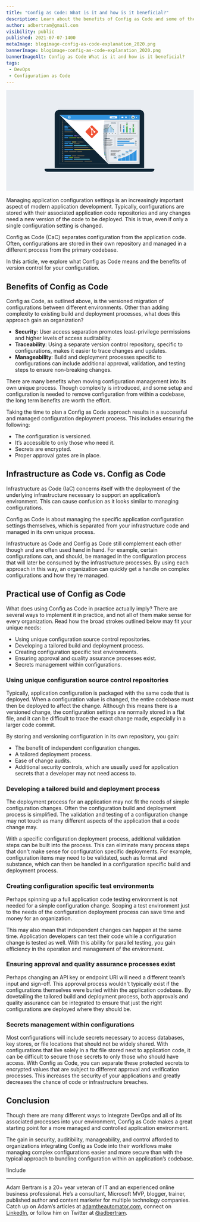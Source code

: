 ```yaml
---
title: "Config as Code: What is it and how is it beneficial?"
description: Learn about the benefits of Config as Code and some of the considerations when implementing Config as Code.
author: adbertram@gmail.com
visibility: public
published: 2021-07-07-1400
metaImage: blogimage-config-as-code-explanation_2020.png
bannerImage: blogimage-config-as-code-explanation_2020.png
bannerImageAlt: Config as Code What is it and how is it beneficial?
tags:
 - DevOps
 - Configuration as Code
---
```


![Config as Code: What is it and how is it beneficial?](blogimage-config-as-code-explanation_2020.png)

Managing application configuration settings is an increasingly important aspect of modern application development. Typically, configurations are stored with their associated application code repositories and any changes need a new version of the code to be deployed. This is true, even if only a single configuration setting is changed.

Config as Code (CaC) separates configuration from the application code. Often, configurations are stored in their own repository and managed in a different process from the primary codebase.

In this article, we explore what Config as Code means and the benefits of version control for your configuration.

## Benefits of Config as Code

Config as Code, as outlined above, is the versioned migration of configurations between different environments. Other than adding complexity to existing build and deployment processes, what does this approach gain an organization?

- **Security**: User access separation promotes least-privilege permissions and higher levels of access auditability.
- **Traceability**: Using a separate version control repository, specific to configurations, makes it easier to trace changes and updates.
- **Manageability**: Build and deployment processes specific to configurations can include additional approval, validation, and testing steps to ensure non-breaking changes.

There are many benefits when moving configuration management into its own unique process. Though complexity is introduced, and some setup and configuration is needed to remove configuration from within a codebase, the long term benefits are worth the effort.

Taking the time to plan a Config as Code approach results in a successful and managed configuration deployment process. This includes ensuring the following: 
 
- The configuration is versioned.
- It’s accessible to only those who need it.
- Secrets are encrypted.
- Proper approval gates are in place.

## Infrastructure as Code vs. Config as Code

Infrastructure as Code (IaC) concerns itself with the deployment of the underlying infrastructure necessary to support an application’s environment. This can cause confusion as it looks similar to managing configurations. 

Config as Code is about managing the specific application configuration settings themselves, which is separated from your infrastructure code and managed in its own unique process.

Infrastructure as Code and Config as Code still complement each other though and are often used hand in hand. For example, certain configurations can, and should, be managed in the configuration process that will later be consumed by the infrastructure processes. By using each approach in this way, an organization can quickly get a handle on complex configurations and how they're managed.

## Practical use of Config as Code

What does using Config as Code in practice actually imply? There are several ways to implement it in practice, and not all of them make sense for every organization. Read how the broad strokes outlined below may fit your unique needs:

- Using unique configuration source control repositories.
- Developing a tailored build and deployment process.
- Creating configuration specific test environments.
- Ensuring approval and quality assurance processes exist.
- Secrets management within configurations.

### Using unique configuration source control repositories

Typically, application configuration is packaged with the same code that is deployed. When a configuration value is changed, the entire codebase must then be deployed to affect the change. Although this means there is a versioned change, the configuration settings are normally stored in a flat file, and it can be difficult to trace the exact change made, especially in a larger code commit.

By storing and versioning configuration in its own repository, you gain:

- The benefit of independent configuration changes.
- A tailored deployment process.
- Ease of change audits. 
- Additional security controls, which are usually used for application secrets that a developer may not need access to.

### Developing a tailored build and deployment process

The deployment process for an application may not fit the needs of simple configuration changes. Often the configuration build and deployment process is simplified. The validation and testing of a configuration change may not touch as many different aspects of the application that a code change may.

With a specific configuration deployment process, additional validation steps can be built into the process. This can eliminate many process steps that don't make sense for configuration specific deployments. For example, configuration items may need to be validated, such as format and substance, which can then be handled in a configuration specific build and deployment process.

### Creating configuration specific test environments

Perhaps spinning up a full application code testing environment is not needed for a simple configuration change. Scoping a test environment just to the needs of the configuration deployment process can save time and money for an organization.

This may also mean that independent changes can happen at the same time. Application developers can test their code while a configuration change is tested as well. With this ability for parallel testing, you gain efficiency in the operation and management of the environment.

### Ensuring approval and quality assurance processes exist

Perhaps changing an API key or endpoint URI will need a different team’s input and sign-off. This approval process wouldn't typically exist if the configurations themselves were buried within the application codebase. By dovetailing the tailored build and deployment process, both approvals and quality assurance can be integrated to ensure that just the right configurations are deployed where they should be.

### Secrets management within configurations

Most configurations will include secrets necessary to access databases, key stores, or file locations that should not be widely shared. With configurations that live solely in a flat file stored next to application code, it can be difficult to secure those secrets to only those who should have access. With Config as Code, you can separate these protected secrets to encrypted values that are subject to different approval and verification processes. This increases the security of your applications and greatly decreases the chance of code or infrastructure breaches.

## Conclusion

Though there are many different ways to integrate DevOps and all of its associated processes into your environment, Config as Code makes a great starting point for a more managed and controlled application environment.

The gain in security, auditibility, manageability, and control afforded to organizations integrating Config as Code into their workflows make managing complex configurations easier and more secure than with the typical approach to bundling configuration within an application’s codebase.

!include <octopus-cac-deep-dive-video>

---

Adam Bertram is a 20+ year veteran of IT and an experienced online business professional. He’s a consultant, Microsoft MVP, blogger, trainer, published author and content marketer for multiple technology companies. Catch up on Adam’s articles at [adamtheautomator.com](http://adamtheautomator.com/), connect on [LinkedIn](https://www.linkedin.com/in/adbertram), or follow him on Twitter at [@adbertram](https://twitter.com/adbertram).
